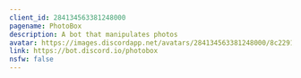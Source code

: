 ```yaml
---
client_id: 284134563381248000
pagename: PhotoBox
description: A bot that manipulates photos
avatar: https://images.discordapp.net/avatars/284134563381248000/8c22911fba3e16081c0c36e8d0089248.png
link: https://bot.discord.io/photobox
nsfw: false
---
```

